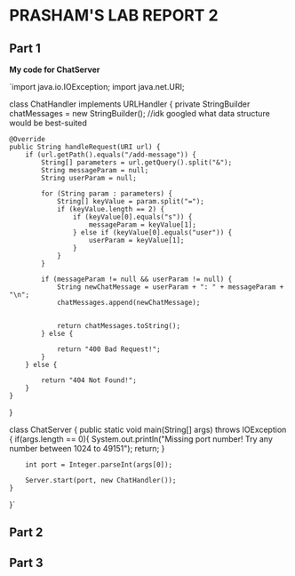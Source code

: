 # PRASHAM'S LAB REPORT 2 

## Part 1

**My code for ChatServer**

`import java.io.IOException;
import java.net.URI;

class ChatHandler implements URLHandler {
    private StringBuilder chatMessages = new StringBuilder(); //idk googled what data structure would be best-suited 

    @Override
    public String handleRequest(URI url) {
        if (url.getPath().equals("/add-message")) {
            String[] parameters = url.getQuery().split("&");
            String messageParam = null;
            String userParam = null;

            for (String param : parameters) {
                String[] keyValue = param.split("=");
                if (keyValue.length == 2) {
                    if (keyValue[0].equals("s")) {
                        messageParam = keyValue[1];
                    } else if (keyValue[0].equals("user")) {
                        userParam = keyValue[1];
                    }
                }
            }

            if (messageParam != null && userParam != null) {
                String newChatMessage = userParam + ": " + messageParam + "\n";
                chatMessages.append(newChatMessage);

                
                return chatMessages.toString();
            } else {
               
                return "400 Bad Request!";
            }
        } else {
            
            return "404 Not Found!";
        }
    }
}

class ChatServer {
    public static void main(String[] args) throws IOException {
        if(args.length == 0){
            System.out.println("Missing port number! Try any number between 1024 to 49151");
            return;
        }

        int port = Integer.parseInt(args[0]);

        Server.start(port, new ChatHandler());
    }
}`

## Part 2

## Part 3 
